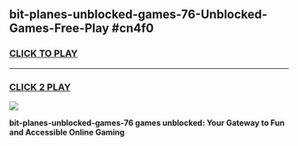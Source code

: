 
## bit-planes-unblocked-games-76-Unblocked-Games-Free-Play #cn4f0
<h3>
<a href="https://us.freeplayer.one?title=bit-planes-unblocked-games-76&ref=9M">CLICK TO PLAY</a></h3>
<hr>

<h3>
<a href="https://us.freeplayer.one?title=bit-planes-unblocked-games-76&ref=9M">CLICK 2 PLAY</a>
  
</h3>

<a href="https://us.freeplayer.one?title=bit-planes-unblocked-games-76&ref=9M"><img src="https://clearcache.store/games.png"></a>


**bit-planes-unblocked-games-76 games unblocked: Your Gateway to Fun and Accessible Online Gaming**
